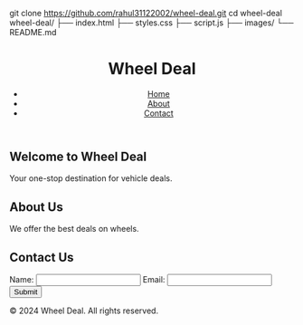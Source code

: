 git clone https://github.com/rahul31122002/wheel-deal.git
cd wheel-deal
wheel-deal/
├── index.html
├── styles.css
├── script.js
├── images/
└── README.md
<!DOCTYPE html>
<html lang="en">
<head>
    <meta charset="UTF-8">
    <meta name="viewport" content="width=device-width, initial-scale=1.0">
    <title>Wheel Deal</title>
    <link rel="stylesheet" href="styles.css">
</head>
<body>
    <header>
        <h1>Wheel Deal</h1>
        <nav>
            <ul>
                <li><a href="#home">Home</a></li>
                <li><a href="#about">About</a></li>
                <li><a href="#contact">Contact</a></li>
            </ul>
        </nav>
    </header>
    <main>
        <section id="home">
            <h2>Welcome to Wheel Deal</h2>
            <p>Your one-stop destination for vehicle deals.</p>
        </section>
        <section id="about">
            <h2>About Us</h2>
            <p>We offer the best deals on wheels.</p>
        </section>
        <section id="contact">
            <h2>Contact Us</h2>
            <form>
                <label for="name">Name:</label>
                <input type="text" id="name" name="name">
                <label for="email">Email:</label>
                <input type="email" id="email" name="email">
                <button type="submit">Submit</button>
            </form>
        </section>
    </main>
    <footer>
        <p>&copy; 2024 Wheel Deal. All rights reserved.</p>
    </footer>
    <script src="script.js"></script>
</body>
</html>

